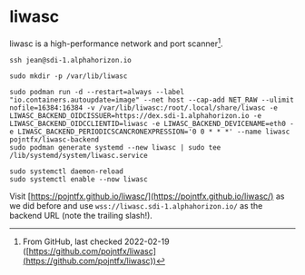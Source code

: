 # liwasc

liwasc is a high-performance network and port scanner[^note].

[^note]: From GitHub, last checked 2022-02-19 ([https://github.com/pojntfx/liwasc](https://github.com/pojntfx/liwasc))

```shell
ssh jean@sdi-1.alphahorizon.io

sudo mkdir -p /var/lib/liwasc

sudo podman run -d --restart=always --label "io.containers.autoupdate=image" --net host --cap-add NET_RAW --ulimit nofile=16384:16384 -v /var/lib/liwasc:/root/.local/share/liwasc -e LIWASC_BACKEND_OIDCISSUER=https://dex.sdi-1.alphahorizon.io -e LIWASC_BACKEND_OIDCCLIENTID=liwasc -e LIWASC_BACKEND_DEVICENAME=eth0 -e LIWASC_BACKEND_PERIODICSCANCRONEXPRESSION='0 0 * * *' --name liwasc pojntfx/liwasc-backend
sudo podman generate systemd --new liwasc | sudo tee /lib/systemd/system/liwasc.service

sudo systemctl daemon-reload
sudo systemctl enable --now liwasc
```

Visit [https://pojntfx.github.io/liwasc/](https://pojntfx.github.io/liwasc/) as we did before and use `wss://liwasc.sdi-1.alphahorizon.io/` as the backend URL (note the trailing slash!).
